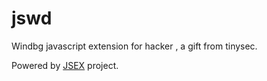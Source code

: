 # jswd

Windbg javascript extension for hacker , a gift from tinysec.

Powered by [JSEX](https://github.com/tinysec/jsex) project.
